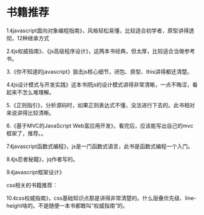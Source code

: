 <!--
 * @Author: your name
 * @Date: 2020-01-14 21:54:47
 * @LastEditTime: 2020-01-14 21:54:51
 * @LastEditors: your name
 * @Description: In User Settings Edit
 * @FilePath: \beixiang_ly\LY_Restart\书籍推荐\readme.md
 -->
# 书籍推荐
  1.《javascript面向对象编程指南》，风格轻松易懂，比较适合初学者，原型讲得透彻，12种继承方式

  2.《js权威指南》、《js高级程序设计》，这两本书经典，但太厚，比较适合当做参考书。

  3.《你不知道的javascript》狙击js核心细节，闭包、原型、this讲得都还清楚。

  4.《js设计模式与开发实践》这本书把js的设计模式讲得非常清晰，一点不晦涩，看起来不怎么难理解。

  5.《正则指引》，分析源码时，如果正则表达式不懂，没法进行下去的。此书相对来说讲得比较清晰。

  6.《基于MVC的JavaScript Web富应用开发》，看完后，应该能写出自己的mvc框架了，推荐。。

  7.《javascript函数式编程》，js是一门函数式语言，此书是函数式编程一个入门。

  8.《js忍者秘籍》，jq作者写的。

  9.《javascript框架设计》

  css相关的书籍推荐：

  10.《css权威指南》，css基础知识点那是讲得非常清楚的。什么层叠优先级、line-height啥的。不是随便一本书都敢叫“权威指南”的。
